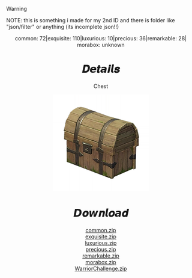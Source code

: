 > [!WARNING]  
> NOTE: this is something i made for my 2nd ID and there is folder like "json/filter" or anything (its incomplete json!!)
<body>
  <div align="center">
    <a>common: 72|exquisite: 110|luxurious: 10|precious: 36|remarkable: 28| morabox: unknown</a>
    <h1>𝑫𝙚𝒕𝙖𝒊𝙡𝒔</h1>
    <p>Chest</p>
    <img src=item.webp>
    <h1>𝘿𝒐𝙬𝒏𝙡𝒐𝙖𝒅</h1>
    <a href="common/common.zip">common.zip</a></br>
    <a href="exquisite/exquisite.zip">exquisite.zip</a></br>
    <a href="luxurious/luxurious.zip">luxurious.zip</a></br>
    <a href="precious/precious.zip">precious.zip</a></br>
    <a href="remarkable/remarkable.zip">remarkable.zip</a></br>
    <a href="morabox/morabox.zip">morabox.zip</a></br>
    <a href="WarriorChallenge/WarriorChallenge.zip">WarriorChallenge.zip</a></br>
  </div>
</body>
